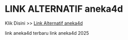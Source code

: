 # LINK ALTERNATIF aneka4d

Klik Disini >> <a href="https://linksto.pages.dev/">Link Alternatif aneka4d </a>

link aneka4d terbaru
link aneka4d 2025